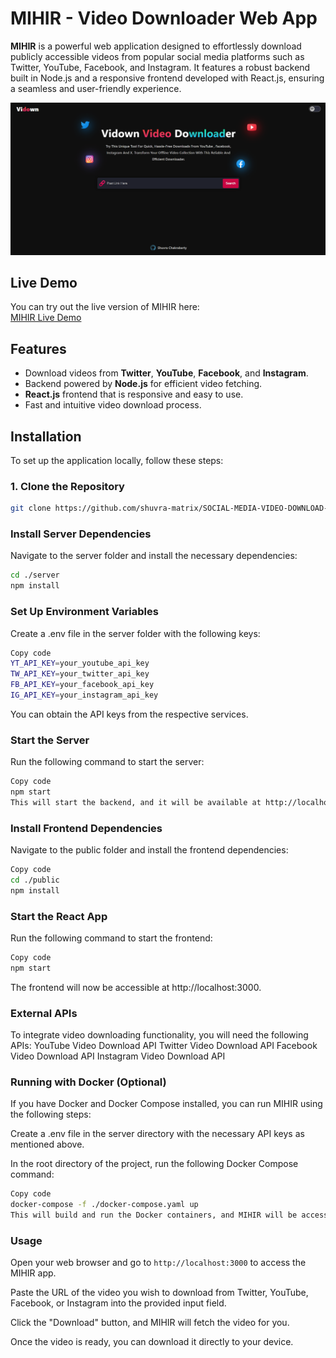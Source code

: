 # MIHIR - Video Downloader Web App

**MIHIR** is a powerful web application designed to effortlessly download publicly accessible videos from popular social media platforms such as Twitter, YouTube, Facebook, and Instagram. It features a robust backend built in Node.js and a responsive frontend developed with React.js, ensuring a seamless and user-friendly experience.

![demo image](https://github.com/shuvra-matrix/images/blob/main/Screenshot%202024-02-09%20212655.png?raw=true)

## Live Demo

You can try out the live version of MIHIR here:  
[MIHIR Live Demo](https://MIHIR.netlify.app/)

## Features

- Download videos from **Twitter**, **YouTube**, **Facebook**, and **Instagram**.
- Backend powered by **Node.js** for efficient video fetching.
- **React.js** frontend that is responsive and easy to use.
- Fast and intuitive video download process.
  
## Installation

To set up the application locally, follow these steps:

### 1. Clone the Repository

```bash
git clone https://github.com/shuvra-matrix/SOCIAL-MEDIA-VIDEO-DOWNLOAD---MERN.git
```

### Install Server Dependencies
Navigate to the server folder and install the necessary dependencies:
```bash
cd ./server
npm install
```

### Set Up Environment Variables
Create a .env file in the server folder with the following keys:
```bash
Copy code
YT_API_KEY=your_youtube_api_key
TW_API_KEY=your_twitter_api_key
FB_API_KEY=your_facebook_api_key
IG_API_KEY=your_instagram_api_key
```
You can obtain the API keys from the respective services.

### Start the Server
Run the following command to start the server:
```bash
Copy code
npm start
This will start the backend, and it will be available at http://localhost:3030.
```
### Install Frontend Dependencies
Navigate to the public folder and install the frontend dependencies:
```bash
Copy code
cd ./public
npm install
```

### Start the React App
Run the following command to start the frontend:
``` bash
Copy code
npm start
```
The frontend will now be accessible at http://localhost:3000.

### External APIs
To integrate video downloading functionality, you will need the following APIs:
YouTube Video Download API
Twitter Video Download API
Facebook Video Download API
Instagram Video Download API

### Running with Docker (Optional)
If you have Docker and Docker Compose installed, you can run MIHIR using the following steps:

Create a .env file in the server directory with the necessary API keys as mentioned above.

In the root directory of the project, run the following Docker Compose command:

``` bash
Copy code
docker-compose -f ./docker-compose.yaml up
This will build and run the Docker containers, and MIHIR will be accessible at http://localhost:3000.
```

### Usage
Open your web browser and go to `http://localhost:3000` to access the MIHIR app.

Paste the URL of the video you wish to download from Twitter, YouTube, Facebook, or Instagram into the provided input field.

Click the "Download" button, and MIHIR will fetch the video for you.

Once the video is ready, you can download it directly to your device.